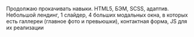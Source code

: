 Продолжаю прокачивать навыки. HTML5, БЭМ, SCSS, адаптив. Небольшой лендинг, 1 слайдер, 4 больших модальных окна, в которых есть галлереи (главное фото и превьюшки), контактная форма, JS для их реализации
